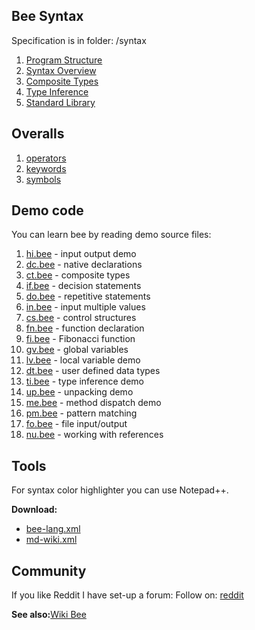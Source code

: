 ## Bee Syntax

Specification is in folder: /syntax

1. [Program Structure](syntax/structure.md)
1. [Syntax Overview](syntax/overview.md)
1. [Composite Types](syntax/composite.md)
1. [Type Inference](syntax/inference.md)
1. [Standard Library](syntax/standard.md)

## Overalls

1. [operators](syntax/operators.md)
1. [keywords](syntax/keywords.md)
1. [symbols](syntax/symbols.md)

## Demo code

You can learn bee by reading demo source files:

1. [hi.bee](demo/hi.bee) - input output demo
1. [dc.bee](demo/dc.bee) - native declarations
1. [ct.bee](demo/ct.bee) - composite types
1. [if.bee](demo/if.bee) - decision statements
1. [do.bee](demo/do.bee) - repetitive statements
1. [in.bee](demo/in.bee) - input multiple values
1. [cs.bee](demo/cs.bee) - control structures
1. [fn.bee](demo/fn.bee) - function declaration
1. [fi.bee](demo/fi.bee) - Fibonacci function
1. [gv.bee](demo/gv.bee) - global variables
1. [lv.bee](demo/lv.bee) - local variable demo
1. [dt.bee](demo/dt.bee) - user defined data types
1. [ti.bee](demo/ti.bee) - type inference demo
1. [up.bee](demo/up.bee) - unpacking demo
1. [me.bee](demo/me.bee) - method dispatch demo
1. [pm.bee](demo/pm.bee) - pattern matching
1. [fo.bee](demo/fo.bee) - file input/output
1. [nu.bee](demo/nu.bee) - working with references

## Tools

For syntax color highlighter you can use Notepad++.

**Download:**
 
* [bee-lang.xml](tools/bee-lang.xml)
* [md-wiki.xml](tools/md-wiki.xml)

## Community

If you like Reddit I have set-up a forum:
Follow on: [reddit](https://www.reddit.com/r/bee_lang/)

**See also:**[Wiki Bee](https://github.com/sage-code/bee/wiki)

